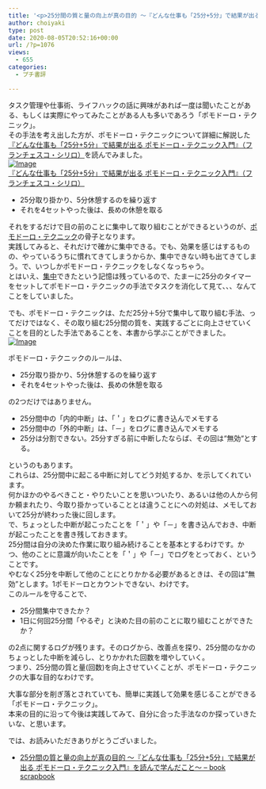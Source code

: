 ```yaml
---
title: '<p>25分間の質と量の向上が真の目的 〜『どんな仕事も「25分+5分」で結果が出る ポモドーロ・テクニック入門』を読んで学んだこと〜<br />'
author: choiyaki
type: post
date: 2020-08-05T20:52:16+00:00
url: /?p=1076
views:
  - 655
categories:
  - プチ書評

---
```

タスク管理や仕事術、ライフハックの話に興味があれば一度は聞いたことがある、もしくは実際にやってみたことがある人も多いであろう「ポモドーロ・テクニック」。  
その手法を考え出した方が、ポモドーロ・テクニックについて詳細に解説した[『どんな仕事も「25分+5分」で結果が出る ポモドーロ・テクニック入門』（フランチェスコ・シリロ）][1]を読んでみました。  
[![Image][2]][3]  
[『どんな仕事も「25分+5分」で結果が出る ポモドーロ・テクニック入門』（フランチェスコ・シリロ）][3]

  * 25分取り掛かり、5分休憩するのを繰り返す
  * それを4セットやった後は、長めの休憩を取る

それをするだけで目の前のことに集中して取り組むことができるというのが、[ポモドーロ・テクニック][4]の骨子となります。  
実践してみると、それだけで確かに集中できる。でも、効果を感じはするものの、やっているうちに慣れてきてしまうからか、集中できない時も出てきてしまう。で、いつしかポモドーロ・テクニックをしなくなっちゃう。  
とはいえ、[集中][5]できたという記憶は残っているので、たまーに25分のタイマーをセットしてポモドーロ・テクニックの手法でタスクを消化して見て、、、なんてことをしていました。

でも、ポモドーロ・テクニックは、ただ25分＋5分で集中して取り組む手法、ってだけではなく、その取り組む25分間の質を、実践するごとに向上させていくことを目的とした手法であることを、本書から学ぶことができました。  
[![Image][6]][7]

ポモドーロ・テクニックのルールは、

  * 25分取り掛かり、5分休憩するのを繰り返す
  * それを4セットやった後は、長めの休憩を取る

の2つだけではありません。

  * 25分間中の「内的中断」は、「＇」をログに書き込んでメモする
  * 25分間中の「外的中断」は、「－」をログに書き込んでメモする
  * 25分は分割できない。25分すぎる前に中断したならば、その回は“無効“とする。

というのもあります。  
これらは、25分間中に起こる中断に対してどう対処するか、を示してくれています。  
何かほかのやるべきこと・やりたいことを思いついたり、あるいは他の人から何か頼まれたり、今取り掛かっていることとは違うことにへの対処は、メモしておいて25分が終わった後に回します。  
で、ちょっとした中断が起こったことを「＇」や「－」を書き込んでおき、中断が起こったことを書き残しておきます。  
25分間は自分の決めた作業に取り組み続けることを基本とするわけです。かつ、他のことに意識が向いたことを「＇」や「－」でログをとっておく、ということです。  
やむなく25分を中断して他のことにとりかかる必要があるときは、その回は&#8221;無効&#8221;とします。1ポモドーロとカウントできない、わけです。  
このルールを守ることで、

  * 25分間集中できたか？
  * 1日に何回25分間「やるぞ」と決めた目の前のことに取り組むことができたか？

の2点に関するログが残ります。そのログから、改善点を探り、25分間のなかのちょっとした中断を減らし、とりかかれた回数を増やしていく。  
つまり、25分間の質と量(回数)を向上させていくことが、ポモドーロ・テクニックの大事な目的なわけです。

大事な部分を削ぎ落とされていても、簡単に実践して効果を感じることができる「ポモドーロ・テクニック」。  
本来の目的に沿って今後は実践してみて、自分に合った手法なのか探っていきたいな、と思います。

では、お読みいただきありがとうございました。

  * [25分間の質と量の向上が真の目的 〜『どんな仕事も「25分+5分」で結果が出る ポモドーロ・テクニック入門』を読んで学んだこと〜 &#8211; book scrapbook][8]

 [1]: https://scrapbox.io/choiyaki-hondana/%E3%80%8E%E3%81%A9%E3%82%93%E3%81%AA%E4%BB%95%E4%BA%8B%E3%82%82%E3%80%8C25%E5%88%86+5%E5%88%86%E3%80%8D%E3%81%A7%E7%B5%90%E6%9E%9C%E3%81%8C%E5%87%BA%E3%82%8B_%E3%83%9D%E3%83%A2%E3%83%89%E3%83%BC%E3%83%AD%E3%83%BB%E3%83%86%E3%82%AF%E3%83%8B%E3%83%83%E3%82%AF%E5%85%A5%E9%96%80%E3%80%8F%EF%BC%88%E3%83%95%E3%83%A9%E3%83%B3%E3%83%81%E3%82%A7%E3%82%B9%E3%82%B3%E3%83%BB%E3%82%B7%E3%83%AA%E3%83%AD%EF%BC%89
 [2]: https://gyazo.com/9dfa9d24b1ee8fcf24a0a454f40f8811/thumb/1000
 [3]: https://amzn.to/304GWXA
 [4]: https://scrapbox.io/choiyaki-hondana/%E3%83%9D%E3%83%A2%E3%83%89%E3%83%BC%E3%83%AD%E3%83%BB%E3%83%86%E3%82%AF%E3%83%8B%E3%83%83%E3%82%AF
 [5]: https://scrapbox.io/choiyaki-hondana/%E9%9B%86%E4%B8%AD
 [6]: https://gyazo.com/8a3441c6bec67e32563501775e30c8f5/thumb/1000
 [7]: https://gyazo.com/8a3441c6bec67e32563501775e30c8f5
 [8]: https://scrapbox.io/choiyaki-hondana/25%E5%88%86%E9%96%93%E3%81%AE%E8%B3%AA%E3%81%A8%E9%87%8F%E3%81%AE%E5%90%91%E4%B8%8A%E3%81%8C%E7%9C%9F%E3%81%AE%E7%9B%AE%E7%9A%84_%E3%80%9C%E3%80%8E%E3%81%A9%E3%82%93%E3%81%AA%E4%BB%95%E4%BA%8B%E3%82%82%E3%80%8C25%E5%88%86+5%E5%88%86%E3%80%8D%E3%81%A7%E7%B5%90%E6%9E%9C%E3%81%8C%E5%87%BA%E3%82%8B_%E3%83%9D%E3%83%A2%E3%83%89%E3%83%BC%E3%83%AD%E3%83%BB%E3%83%86%E3%82%AF%E3%83%8B%E3%83%83%E3%82%AF%E5%85%A5%E9%96%80%E3%80%8F%E3%82%92%E8%AA%AD%E3%82%93%E3%81%A7%E5%AD%A6%E3%82%93%E3%81%A0%E3%81%93%E3%81%A8%E3%80%9C